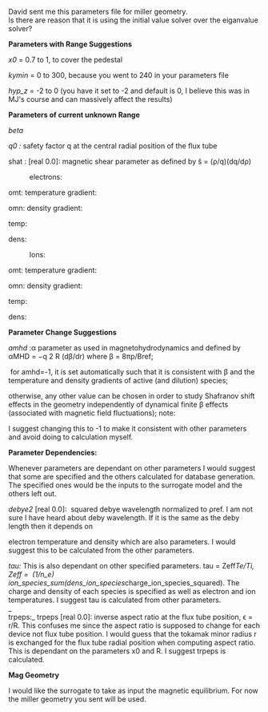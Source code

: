 David sent me this parameters file for miller geometry.  
Is there are reason that it is using the initial value solver over the eiganvalue solver?

**Parameters with Range Suggestions**

_x0_ = 0.7 to 1, to cover the pedestal

_kymin_ = 0 to 300, because you went to 240 in your parameters file

_hyp_z_ = -2 to 0 (you have it set to -2 and default is 0, I believe this was in MJ's course and can massively affect the results)

**Parameters of current unknown Range**

_beta_

_q0 :_ safety factor q at the central radial position of the flux tube

shat : [real 0.0]: magnetic shear parameter as defined by ŝ = (ρ/q)(dq/dρ)

  

      electrons:

omt: temperature gradient:

omn: density gradient:

temp:

dens: 

  

      Ions:

omt: temperature gradient:

omn: density gradient:

temp:

dens: 

  

**Parameter Change Suggestions**

_amhd_ :α parameter as used in magnetohydrodynamics and defined by αMHD = −q 2 R (dβ/dr) where β = 8πp/Bref;

 for amhd=-1, it is set automatically such that it is consistent with β and the temperature and density gradients of active (and dilution) species; 

otherwise, any other value can be chosen in order to study Shafranov shift effects in the geometry independently of dynamical finite β effects (associated with magnetic field fluctuations); note:

  

I suggest changing this to -1 to make it consistent with other parameters and avoid doing to calculation myself.

  

**Parameter Dependencies:**

Whenever parameters are dependant on other parameters I would suggest that some are specified and the others calculated for database generation. The specified ones would be the inputs to the surrogate model and the others left out.

  

_debye2_ [real 0.0]:  squared debye wavelength normalized to ρref. I am not sure I have heard about deby wavelength. If it is the same as the deby length then it depends on

electron temperature and density which are also parameters. I would suggest this to be calculated from the other parameters.

  

_tau:_ This is also dependant on other specified parameters. tau = Zeff*Te/Ti,   Zeff =  (1/n_e)  ion_species_sum(dens_ion_species*charge_ion_species_squared). The charge and density of each species is specified as well as electron and ion temperatures. I suggest tau is calculated from other parameters.  
_  
trpeps:_ trpeps [real 0.0]: inverse aspect ratio at the flux tube position, ϵ = r/R. This confuses me since the aspect ratio is supposed to change for each device not flux tube position. I would guess that the tokamak minor radius r is exchanged for the flux tube radial position when computing aspect ratio. This is dependant on the parameters x0 and R. I suggest trpeps is calculated.

  

**Mag Geometry**

I would like the surrogate to take as input the magnetic equilibrium. For now the miller geometry you sent will be used.